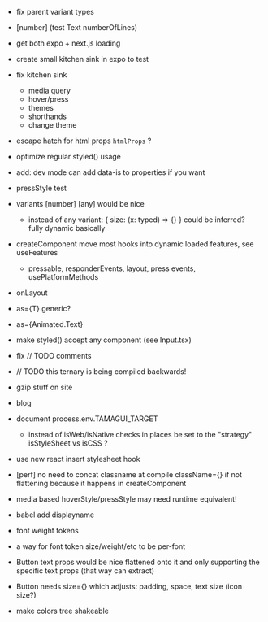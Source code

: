 - fix parent variant types
- [number] (test Text numberOfLines)
- get both expo + next.js loading
- create small kitchen sink in expo to test
- fix kitchen sink
  - media query
  - hover/press
  - themes
  - shorthands
  - change theme

- escape hatch for html props `htmlProps` ?
- optimize regular styled() usage
- add: dev mode can add data-is to properties if you want
- pressStyle test
- variants [number] [any] would be nice
  - instead of any variant: { size: (x: typed) => {} } could be inferred? fully dynamic basically
- createComponent move most hooks into dynamic loaded features, see useFeatures
  - pressable, responderEvents, layout, press events, usePlatformMethods
- onLayout
- as={T} generic?
- as={Animated.Text}
- make styled() accept any component (see Input.tsx)
- fix // TODO comments
- // TODO this ternary is being compiled backwards!
- gzip stuff on site
- blog
- document process.env.TAMAGUI_TARGET
  - instead of isWeb/isNative checks in places be set to the "strategy" isStyleSheet vs isCSS ?
- use new react insert stylesheet hook
- [perf] no need to concat classname at compile className={} if not flattening because it happens in createComponent
- media based hoverStyle/pressStyle may need runtime equivalent!
- babel add displayname
- font weight tokens
- a way for font token size/weight/etc to be per-font
- Button text props would be nice flattened onto it and only supporting the specific text props (that way can extract)
- Button needs size={} which adjusts: padding, space, text size (icon size?)

- make colors tree shakeable
